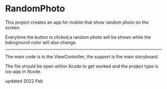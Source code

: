 # RandomPhoto

This project creates an app for mobile that show random photo on the screen.

Everytime the button is clicked,a random photo will be shown while the bakcground color will also change.

_______________________________________________

The main code is in the ViewController, the support is the main storyboard.

The file should be open within Xcode to get worked and the project type is ios-app in Xcode.

updated 2022 Feb
